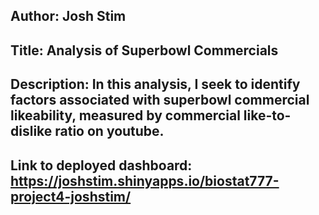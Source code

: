 ## Author: Josh Stim
## Title: Analysis of Superbowl Commercials
## Description: In this analysis, I seek to identify factors associated with superbowl commercial likeability, measured by commercial like-to-dislike ratio on youtube.

## Link to deployed dashboard: https://joshstim.shinyapps.io/biostat777-project4-joshstim/
